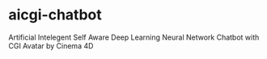 # aicgi-chatbot
Artificial Intelegent Self Aware Deep Learning Neural Network Chatbot with CGI Avatar by Cinema 4D
